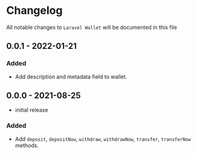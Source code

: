 # Changelog

All notable changes to `Laravel Wallet` will be documented in this file

## 0.0.1 - 2022-01-21

### Added
- Add description and metadata field to wallet.

## 0.0.0 - 2021-08-25

- initial release

### Added
- Add `deposit`, `depositNow`, `withdraw`, `withdrawNow`, `transfer`, `transferNow` methods.
